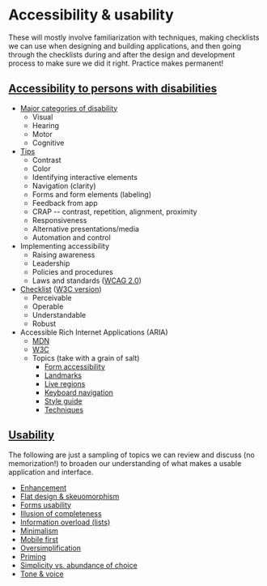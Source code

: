 # Accessibility & usability

These will mostly involve familiarization with techniques, making checklists we can use when designing and building applications, and then going through the checklists during and after the design and development process to make sure we did it right. Practice makes permanent!

## [Accessibility to persons with disabilities](https://www.w3.org/WAI/intro/accessibility.php)

- [Major categories of disability](http://webaim.org/intro/)
    - Visual
    - Hearing
    - Motor
    - Cognitive
- [Tips](https://www.w3.org/WAI/gettingstarted/tips/designing)
    - Contrast
    - Color
    - Identifying interactive elements
    - Navigation (clarity)
    - Forms and form elements (labeling)
    - Feedback from app
    - CRAP -- contrast, repetition, alignment, proximity
    - Responsiveness
    - Alternative presentations/media
    - Automation and control
- Implementing accessibility
    - Raising awareness
    - Leadership
    - Policies and procedures
    - Laws and standards ([WCAG 2.0](https://www.w3.org/WAI/intro/wcag))
- [Checklist](http://webaim.org/standards/wcag/checklist) ([W3C version](https://www.w3.org/WAI/WCAG20/quickref/))
    - Perceivable
    - Operable
    - Understandable
    - Robust
- Accessible Rich Internet Applications (ARIA)
    - [MDN](https://developer.mozilla.org/en-US/docs/Web/Accessibility/ARIA)
    - [W3C](https://www.w3.org/WAI/intro/aria)
    - Topics (take with a grain of salt)
        - [Form accessibility](https://developer.mozilla.org/en-US/docs/Web/Accessibility/ARIA/forms)
        - [Landmarks](https://www.paciellogroup.com/blog/2013/02/using-wai-aria-landmarks-2013/)
        - [Live regions](https://developer.mozilla.org/en-US/docs/Web/Accessibility/ARIA/ARIA_Live_Regions)
        - [Keyboard navigation](https://developer.mozilla.org/en-US/docs/Web/Accessibility/Keyboard-navigable_JavaScript_widgets)
        - [Style guide](http://access.aol.com/dhtml-style-guide-working-group/)
        - [Techniques](https://developer.mozilla.org/en-US/docs/Web/Accessibility/ARIA/widgets/overview)

## [Usability](https://www.nngroup.com/)

The following are just a sampling of topics we can review and discuss (no memorization!) to broaden our understanding of what makes a usable application and interface.

- [Enhancement](https://www.nngroup.com/articles/enhancement/)
- [Flat design & skeuomorphism](https://www.nngroup.com/articles/flat-design/)
- [Forms usability](https://www.nngroup.com/articles/web-form-design/)
- [Illusion of completeness](https://www.nngroup.com/articles/illusion-of-completeness/)
- [Information overload (lists)](https://www.nngroup.com/articles/list-entries/)
- [Minimalism](https://www.nngroup.com/articles/characteristics-minimalism/)
- [Mobile first](https://www.nngroup.com/articles/mobile-first-not-mobile-only/)
- [Oversimplification](https://www.nngroup.com/articles/difficult-design-best/)
- [Priming](https://www.nngroup.com/articles/priming/)
- [Simplicity vs. abundance of choice](https://www.nngroup.com/articles/simplicity-vs-choice/)
- [Tone & voice](https://www.nngroup.com/articles/tone-of-voice-dimensions/)

